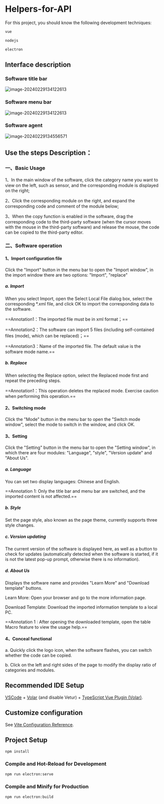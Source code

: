 # Helpers-for-API
For this project, you should know the following development techniques:
```sh
vue
```
```sh
nodejs
```
```sh
electron
```

## Interface description

### Software title bar

![image-20240229134122613](.\public\img\readme\01.png)

### Software menu bar

![image-20240229134122613](.\public\img\readme\02.png)

### Software agent

![image-20240229134556571](.\public\img\readme\03.png)



## Use the steps Description：

### 一、Basic Usage

1、In the main window of the software, click the category name you want to view on the left, such as sensor, and the corresponding module is displayed on the right;

2、Click the corresponding module on the right, and expand the corresponding code and comment of the module below;

3、When the copy function is enabled in the software, drag the corresponding code to the third-party software (when the cursor moves with the mouse in the third-party software) and release the mouse, the code can be copied to the third-party editor.

### 二、Software operation

#### 1、Import configuration file

Click the "Import" button in the menu bar to open the "Import window", in the import window there are two options: "Import", "replace"

##### a. Import 

When you select Import, open the Select Local File dialog box, select the corresponding *.xml file, and click OK to import the corresponding data to the software.

==Annotation1：The imported file must be in xml format；==

==Annotation2：The software can import 5 files (including self-contained files (mode), which can be replaced)；==

==Annotation3：Name of the imported file. The default value is the software mode name.==

##### b. Replace

When selecting the Replace option, select the Replaced mode first and repeat the preceding steps.

==Annotation1：This operation deletes the replaced mode. Exercise caution when performing this operation.==

#### 2、Switching mode

Click the "Mode" button in the menu bar to open the "Switch mode window", select the mode to switch in the window, and click OK.

#### 3、Setting 

Click the "Setting" button in the menu bar to open the "Setting window", in which there are four modules: "Language", "style", "Version update" and "About Us".

##### a. Language

You can set two display languages: Chinese and English.

==Annotation 1: Only the title bar and menu bar are switched, and the imported content is not affected.==

##### b. Style

Set the page style, also known as the page theme, currently supports three style changes.

##### c. Version updating

The current version of the software is displayed here, as well as a button to check for updates (automatically detected when the software is started, if it is not the latest pop-up prompt, otherwise there is no information).

##### d. About Us

Displays the software name and provides "Learn More" and "Download template" buttons.

Learn More: Open your browser and go to the more information page.

Download Template: Download the imported information template to a local PC.

==Annotation 1 : After opening the downloaded template, open the table Macro feature to view the usage help.==

#### 4、Conceal functional

a. Quickly click the logo icon, when the software flashes, you can switch whether the code can be copied.

b. Click on the left and right sides of the page to modify the display ratio of categories and modules.

## Recommended IDE Setup

[VSCode](https://code.visualstudio.com/) + [Volar](https://marketplace.visualstudio.com/items?itemName=Vue.volar) (and disable Vetur) + [TypeScript Vue Plugin (Volar)](https://marketplace.visualstudio.com/items?itemName=Vue.vscode-typescript-vue-plugin).

## Customize configuration

See [Vite Configuration Reference](https://vitejs.dev/config/).

## Project Setup

```sh
npm install
```

### Compile and Hot-Reload for Development

```sh
npm run electron:serve
```

### Compile and Minify for Production

```sh
npm run electron:build
```

